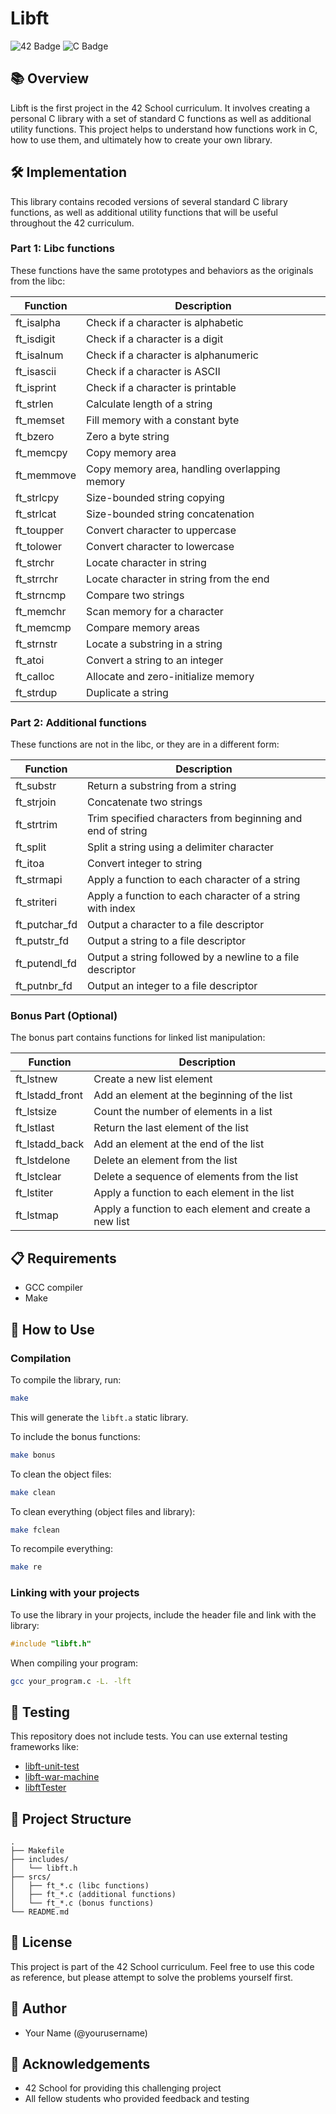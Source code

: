 # Libft

![42 Badge](https://img.shields.io/badge/42-libft-00babc)
![C Badge](https://img.shields.io/badge/Language-C-blue)

## 📚 Overview

Libft is the first project in the 42 School curriculum. It involves creating a personal C library with a set of standard C functions as well as additional utility functions. This project helps to understand how functions work in C, how to use them, and ultimately how to create your own library.

## 🛠️ Implementation

This library contains recoded versions of several standard C library functions, as well as additional utility functions that will be useful throughout the 42 curriculum.

### Part 1: Libc functions

These functions have the same prototypes and behaviors as the originals from the libc:

| Function      | Description                                                  |
|---------------|--------------------------------------------------------------|
| ft_isalpha    | Check if a character is alphabetic                          |
| ft_isdigit    | Check if a character is a digit                             |
| ft_isalnum    | Check if a character is alphanumeric                        |
| ft_isascii    | Check if a character is ASCII                               |
| ft_isprint    | Check if a character is printable                           |
| ft_strlen     | Calculate length of a string                                |
| ft_memset     | Fill memory with a constant byte                            |
| ft_bzero      | Zero a byte string                                          |
| ft_memcpy     | Copy memory area                                            |
| ft_memmove    | Copy memory area, handling overlapping memory               |
| ft_strlcpy    | Size-bounded string copying                                 |
| ft_strlcat    | Size-bounded string concatenation                           |
| ft_toupper    | Convert character to uppercase                              |
| ft_tolower    | Convert character to lowercase                              |
| ft_strchr     | Locate character in string                                  |
| ft_strrchr    | Locate character in string from the end                     |
| ft_strncmp    | Compare two strings                                         |
| ft_memchr     | Scan memory for a character                                 |
| ft_memcmp     | Compare memory areas                                         |
| ft_strnstr    | Locate a substring in a string                              |
| ft_atoi       | Convert a string to an integer                              |
| ft_calloc     | Allocate and zero-initialize memory                         |
| ft_strdup     | Duplicate a string                                          |

### Part 2: Additional functions

These functions are not in the libc, or they are in a different form:

| Function      | Description                                                  |
|---------------|--------------------------------------------------------------|
| ft_substr     | Return a substring from a string                            |
| ft_strjoin    | Concatenate two strings                                     |
| ft_strtrim    | Trim specified characters from beginning and end of string  |
| ft_split      | Split a string using a delimiter character                  |
| ft_itoa       | Convert integer to string                                   |
| ft_strmapi    | Apply a function to each character of a string              |
| ft_striteri   | Apply a function to each character of a string with index   |
| ft_putchar_fd | Output a character to a file descriptor                     |
| ft_putstr_fd  | Output a string to a file descriptor                        |
| ft_putendl_fd | Output a string followed by a newline to a file descriptor  |
| ft_putnbr_fd  | Output an integer to a file descriptor                      |

### Bonus Part (Optional)

The bonus part contains functions for linked list manipulation:

| Function       | Description                                       |
|----------------|---------------------------------------------------|
| ft_lstnew      | Create a new list element                         |
| ft_lstadd_front| Add an element at the beginning of the list       |
| ft_lstsize     | Count the number of elements in a list            |
| ft_lstlast     | Return the last element of the list               |
| ft_lstadd_back | Add an element at the end of the list             |
| ft_lstdelone   | Delete an element from the list                   |
| ft_lstclear    | Delete a sequence of elements from the list       |
| ft_lstiter     | Apply a function to each element in the list      |
| ft_lstmap      | Apply a function to each element and create a new list |

## 📋 Requirements

- GCC compiler
- Make

## 🚀 How to Use

### Compilation

To compile the library, run:

```bash
make
```

This will generate the `libft.a` static library.

To include the bonus functions:

```bash
make bonus
```

To clean the object files:

```bash
make clean
```

To clean everything (object files and library):

```bash
make fclean
```

To recompile everything:

```bash
make re
```

### Linking with your projects

To use the library in your projects, include the header file and link with the library:

```c
#include "libft.h"
```

When compiling your program:

```bash
gcc your_program.c -L. -lft
```

## 📝 Testing

This repository does not include tests. You can use external testing frameworks like:
- [libft-unit-test](https://github.com/alelievr/libft-unit-test)
- [libft-war-machine](https://github.com/ska42/libft-war-machine)
- [libftTester](https://github.com/Tripouille/libftTester)

## 🧩 Project Structure

```
.
├── Makefile
├── includes/
│   └── libft.h
├── srcs/
│   ├── ft_*.c (libc functions)
│   ├── ft_*.c (additional functions)
│   └── ft_*.c (bonus functions)
└── README.md
```

## 📜 License

This project is part of the 42 School curriculum. Feel free to use this code as reference, but please attempt to solve the problems yourself first.

## 👤 Author

- Your Name (@yourusername)

## 💬 Acknowledgements

- 42 School for providing this challenging project
- All fellow students who provided feedback and testing
